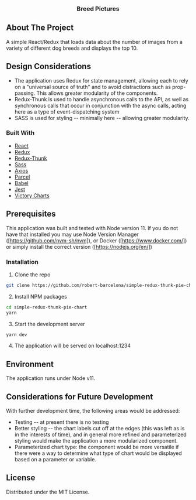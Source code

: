 <p align="center">


  <h3 align="center">Breed Pictures</h3>

<!-- ABOUT THE PROJECT -->

## About The Project

A simple React/Redux that loads data about the number of images from a variety of different dog breeds and displays the top 10.

## Design Considerations
- The application uses Redux for state management, allowing each to rely on a "universal source of truth" and to avoid distractions such as prop-passing.  This allows greater modularity of the components.
- Redux-Thunk is used to handle asynchronous calls to the API, as well as synchronous calls that occur in conjunction with the async calls, acting here as a type of event-dispatching system
- SASS is used for styling -- minimally here -- allowing greater modularity.



### Built With

- [React](https://reactjs.org/)
- [Redux](https://redux.js.org/)
- [Redux-Thunk](https://github.com/reduxjs/redux-thunk)
- [Sass](https://sass-lang.com/)
- [Axios](https://github.com/axios/axios)
- [Parcel](https://parceljs.org/)
- [Babel](https://babeljs.io/)
- [Jest](https://jestjs.io/)
- [Victory Charts](https://formidable.com/open-source/victory/)

<!-- GETTING STARTED -->

## Prerequisites

This application was built and tested with Node version 11. If you do not have that installed you may use Node Version Manager ([https://github.com/nvm-sh/nvm]), or Docker ([https://www.docker.com/]) or simply install the correct version ([https://nodejs.org/en/])

### Installation

1. Clone the repo

```sh
git clone https://github.com/robert-barcelona/simple-redux-thunk-pie-chart.git
```

2. Install NPM packages

```sh
cd simple-redux-thunk-pie-chart
yarn
```

3. Start the development server

```sh
yarn dev
```

4. The application will be served on localhost:1234


## Environment

The application runs under Node v11.

## Considerations for Future Development
With further development time, the following areas would be addressed:
- Testing -- at present there is no testing
- Better styling -- the chart labels cut off at the edges (this was left as is in the interests of time), and in general more refined and parameterized styling would make the application a more modularized component.
- Parameterized chart type: the component would be more versatile if there were a way to determine what type of chart would be displayed based on a parameter or variable.



## License

Distributed under the MIT License.
